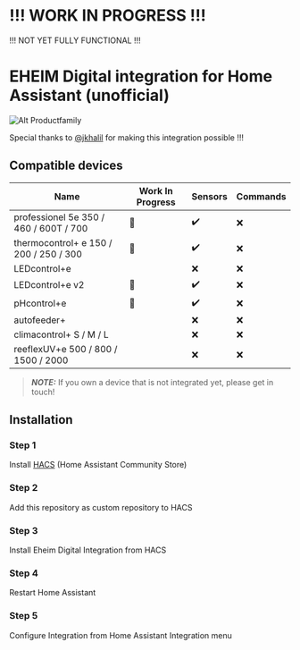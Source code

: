 # !!! WORK IN PROGRESS !!!
!!! NOT YET FULLY FUNCTIONAL !!!


# EHEIM Digital integration for Home Assistant (unofficial) 

![Alt Productfamily](https://eheim.com/media/image/2d/b5/2c/EHEIM-digital_banner-collage-alle-produkte_1980x1100.jpg)

Special thanks to [@jkhalil](https://github.com/jkhalil) for making this integration possible !!!


## Compatible devices
| Name | Work In Progress | Sensors | Commands |
| --- | --- | --- | --- |
| professionel 5e 350 / 460 / 600T / 700 | :monocle_face: | ✔️ | ❌ |
| thermocontrol+ e 150 / 200 / 250 / 300 | :monocle_face: | ✔️ | ❌ |
| LEDcontrol+e |  | ❌ | ❌ |
| LEDcontrol+e v2 | :monocle_face: | ✔️ |❌ |
| pHcontrol+e | :monocle_face: | ✔️ | ❌ |
| autofeeder+ |  | ❌ | ❌ |
| climacontrol+ S / M / L |  | ❌ | ❌ |
| reeflexUV+e 500 / 800 / 1500 / 2000 |  | ❌ | ❌ |
> **_NOTE:_** If you own a device that is not integrated yet, please get in touch! 


## Installation

### Step 1
Install [HACS](https://github.com/custom-components/hacs) (Home Assistant Community Store)

### Step 2
Add this repository as custom repository to HACS

### Step 3
Install Eheim Digital Integration from HACS 

### Step 4
Restart Home Assistant

### Step 5
Configure Integration from Home Assistant Integration menu
